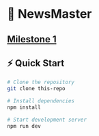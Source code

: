 # 🚀 NewsMaster

## [Milestone 1](/milestones/Milestone%201.md)

## ⚡ Quick Start

```bash
# Clone the repository
git clone this-repo

# Install dependencies
npm install

# Start development server
npm run dev
```
